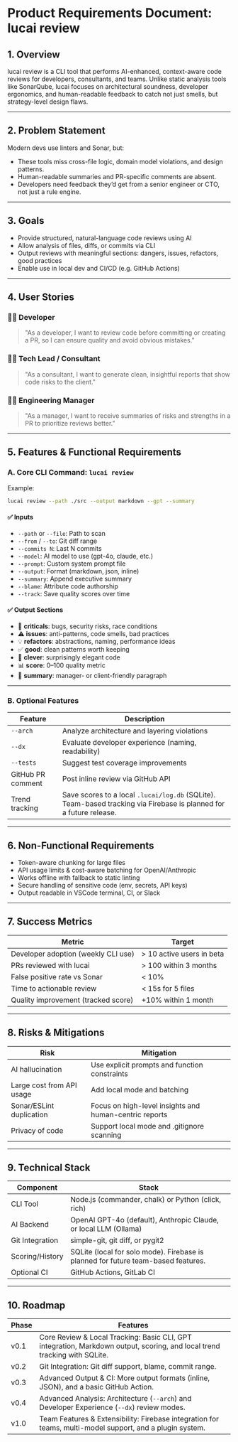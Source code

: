 # Product Requirements Document: lucai review

## 1. Overview

lucai review is a CLI tool that performs AI-enhanced, context-aware code reviews for developers, consultants, and teams. Unlike static analysis tools like SonarQube, lucai focuses on architectural soundness, developer ergonomics, and human-readable feedback to catch not just smells, but strategy-level design flaws.

---

## 2. Problem Statement

Modern devs use linters and Sonar, but:
- These tools miss cross-file logic, domain model violations, and design patterns.
- Human-readable summaries and PR-specific comments are absent.
- Developers need feedback they’d get from a senior engineer or CTO, not just a rule engine.

---

## 3. Goals
- Provide structured, natural-language code reviews using AI
- Allow analysis of files, diffs, or commits via CLI
- Output reviews with meaningful sections: dangers, issues, refactors, good practices
- Enable use in local dev and CI/CD (e.g. GitHub Actions)

---

## 4. User Stories

### 🧑‍💻 Developer
> "As a developer, I want to review code before committing or creating a PR, so I can ensure quality and avoid obvious mistakes."

### 🧑‍🏫 Tech Lead / Consultant
> "As a consultant, I want to generate clean, insightful reports that show code risks to the client."

### 🧑‍💼 Engineering Manager
> "As a manager, I want to receive summaries of risks and strengths in a PR to prioritize reviews better."

---

## 5. Features & Functional Requirements

### A. Core CLI Command: `lucai review`

Example:
```sh
lucai review --path ./src --output markdown --gpt --summary
```

#### ✅ Inputs
- `--path` or `--file`: Path to scan
- `--from` / `--to`: Git diff range
- `--commits N`: Last N commits
- `--model`: AI model to use (gpt-4o, claude, etc.)
- `--prompt`: Custom system prompt file
- `--output`: Format (markdown, json, inline)
- `--summary`: Append executive summary
- `--blame`: Attribute code authorship
- `--track`: Save quality scores over time

#### ✅ Output Sections
- 🛑 **criticals**: bugs, security risks, race conditions
- ⚠️ **issues**: anti-patterns, code smells, bad practices
- 💡 **refactors**: abstractions, naming, performance ideas
- ✅ **good**: clean patterns worth keeping
- 🧠 **clever**: surprisingly elegant code
- 📊 **score**: 0–100 quality metric
- 🧾 **summary**: manager- or client-friendly paragraph

---

### B. Optional Features

| Feature         | Description                                      |
|----------------|--------------------------------------------------|
| `--arch`       | Analyze architecture and layering violations      |
| `--dx`         | Evaluate developer experience (naming, readability) |
| `--tests`      | Suggest test coverage improvements               |
| GitHub PR comment | Post inline review via GitHub API             |
| Trend tracking | Save scores to a local `.lucai/log.db` (SQLite). Team-based tracking via Firebase is planned for a future release. |

---

## 6. Non-Functional Requirements
- Token-aware chunking for large files
- API usage limits & cost-aware batching for OpenAI/Anthropic
- Works offline with fallback to static linting
- Secure handling of sensitive code (env, secrets, API keys)
- Output readable in VSCode terminal, CI, or Slack

---

## 7. Success Metrics

| Metric                        | Target                  |
|-------------------------------|-------------------------|
| Developer adoption (weekly CLI use) | > 10 active users in beta |
| PRs reviewed with lucai     | > 100 within 3 months   |
| False positive rate vs Sonar  | < 10%                   |
| Time to actionable review     | < 15s for 5 files       |
| Quality improvement (tracked score) | +10% within 1 month |

---

## 8. Risks & Mitigations

| Risk                  | Mitigation                                      |
|-----------------------|-------------------------------------------------|
| AI hallucination      | Use explicit prompts and function constraints    |
| Large cost from API usage | Add local mode and batching                |
| Sonar/ESLint duplication | Focus on high-level insights and human-centric reports |
| Privacy of code       | Support local mode and .gitignore scanning      |

---

## 9. Technical Stack

| Component      | Stack                                               |
|----------------|----------------------------------------------------|
| CLI Tool       | Node.js (commander, chalk) or Python (click, rich) |
| AI Backend     | OpenAI GPT-4o (default), Anthropic Claude, or local LLM (Ollama) |
| Git Integration| simple-git, git diff, or pygit2                    |
| Scoring/History| SQLite (local for solo mode). Firebase is planned for future team-based features. |
| Optional CI    | GitHub Actions, GitLab CI                          |

---

## 10. Roadmap

| Phase | Features                                                      |
|-------|---------------------------------------------------------------|
| v0.1  | Core Review & Local Tracking: Basic CLI, GPT integration, Markdown output, scoring, and local trend tracking with SQLite. |
| v0.2  | Git Integration: Git diff support, blame, commit range.       |
| v0.3  | Advanced Output & CI: More output formats (inline, JSON), and a basic GitHub Action. |
| v0.4  | Advanced Analysis: Architecture (`--arch`) and Developer Experience (`--dx`) review modes. |
| v1.0  | Team Features & Extensibility: Firebase integration for teams, multi-model support, and a plugin system. | 